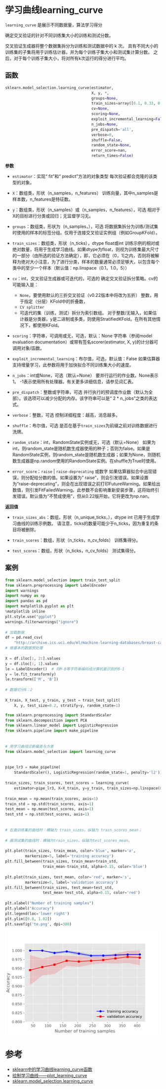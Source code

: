 # 学习曲线learning_curve

`learning_curve` 是展示不同数据量，算法学习得分

确定交叉验证的针对不同训练集大小的训练和测试分数。

交叉验证生成器将整个数据集拆分为训练和测试数据中的 k 次。 具有不同大小的训练集的子集将用于训练估计器，并为每个训练子集大小和测试集计算分数。 之后，对于每个训练子集大小，将对所有k次运行的得分进行平均。

## 函数

```python
sklearn.model_selection.learning_curve(estimator, 
                                       X, y, *, 
                                       groups=None, 
                                       train_sizes=array([0.1, 0.33, 0.55, 0.78, 1. ]), 
                                       cv=None, 
                                       scoring=None, 
                                       exploit_incremental_learning=False, 
                                       n_jobs=None, 
                                       pre_dispatch='all', 
                                       verbose=0, 
                                       shuffle=False, 
                                       random_state=None, 
                                       error_score=nan, 
                                       return_times=False)
```

**参数** 

- `estimator`：实现“ fit”和“ predict”方法的对象类型
  每次验证都会克隆的该类型的对象。

- `X`：数组类，形状（n_samples，n_features）
  训练向量，其中n_samples是样本数，n_features是特征数。

- `y`：数组类，形状（n_samples）或（n_samples，n_features），可选
  相对于X的目标进行分类或回归；无监督学习无。

- `groups`：数组类，形状为（n_samples，），可选
  将数据集拆分为训练/测试集时使用的样本的标签分组。仅用于连接交叉验证实例组（例如GroupKFold）。

- `train_sizes`：数组类，形状（n_ticks），dtype float或int
  训练示例的相对或绝对数量，将用于生成学习曲线。如果dtype为float，则视为训练集最大尺寸的一部分（由所选的验证方法确定），即，它必须在（0，1]之内，否则将被解释为绝对大小注意，为了进行分类，样本的数量通常必须足够大，以包含每个类中的至少一个样本（默认值：np.linspace（0.1，1.0，5））

- `cv`：int，交叉验证生成器或可迭代的，可选的
  确定交叉验证拆分策略。cv的可能输入是：
  - `None`，要使用默认的三折交叉验证（v0.22版本中将改为五折）
    整数，用于指定（分层）KFold中的折叠数，
  - `CV splitter`
  - 可迭代的集（训练，测试）拆分为索引数组。
    对于整数/无输入，如果估计器是分类器，y是二进制或多类，则使用StratifiedKFold。在所有其他情况下，都使用KFold。
- `scoring`：字符串，可调用或无，可选，默认：None
  字符串（参阅model evaluation documentation）或带有签名scorer(estimator, X, y)的计分器可调用对象/函数。

- `exploit_incremental_learning`：布尔值，可选，默认值：False
  如果估算器支持增量学习，此参数将用于加快拟合不同训练集大小的速度。

- `n_jobs`：int或None，可选（默认=None）
  要并行运行的作业数。None表示1。 -1表示使用所有处理器。有关更多详细信息，请参见词汇表。

- `pre_dispatch`：整数或字符串，可选
  并行执行的预调度作业数（默认为全部）。该选项可以减少分配的内存。该字符串可以是“ 2 * n_jobs”之类的表达式。

- `verbose`：整数，可选
  控制详细程度：越高，消息越多。

- `shuffle`：布尔值，可选
  是否在基于`train_sizes`为前缀之前对训练数据进行洗牌。

- `random_state`：int，RandomState实例或无，可选（默认=None）
  如果为int，则random_state是随机数生成器使用的种子；否则为false。如果是RandomState实例，则random_state是随机数生成器；如果为None，则随机数生成器是np.random使用的RandomState实例。在shuffle为True时使用。

- `error_score`：`raise` | `raise-deprecating` 或数字
  如果估算器拟合中出现错误，则分配给分数的值。如果设置为“ raise”，则会引发错误。如果设置为“raise-deprecating”，则会在出现错误之前打印FutureWarning。如果给出数值，则引发FitFailedWarning。此参数不会影响重新安装步骤，这将始终引发错误。默认值为“不赞成使用”，但从0.22版开始，它将更改为np.nan。


**返回值**

- `train_sizes_abs`：数组，形状（n_unique_ticks，），dtype int
  已用于生成学习曲线的训练示例数。 请注意，ticks的数量可能少于n_ticks，因为重复的条目将被删除。

- `train_scores`：数组，形状（n_ticks，n_cv_folds）
  训练集得分。

- `test_scores`：数组，形状（n_ticks，n_cv_folds）
  测试集得分。

  

## 案例

```python
from sklearn.model_selection import train_test_split
from sklearn.preprocessing import LabelEncoder
import warnings
import numpy as np
import pandas as pd
import matplotlib.pyplot as plt
%matplotlib inline
plt.style.use("ggplot")
warnings.filterwarnings("ignore")

# 加载数据
df = pd.read_csv(
    "http://archive.ics.uci.edu/ml/machine-learning-databases/breast-cancer-wisconsin/wdbc.data", header=None)
# 做基本的数据预处理

X = df.iloc[:, 2:].values
y = df.iloc[:, 1].values
le = LabelEncoder()  # 将M-B等字符串编码成计算机能识别的0-1
y = le.fit_transform(y)
le.transform(['M', 'B'])

# 数据切分8：2

X_train, X_test, y_train, y_test = train_test_split(
    X, y, test_size=0.2, stratify=y, random_state=1)
```

```python
from sklearn.preprocessing import StandardScaler
from sklearn.decomposition import PCA
from sklearn.linear_model import LogisticRegression
from sklearn.pipeline import make_pipeline


# 用学习曲线诊断偏差与方差
from sklearn.model_selection import learning_curve


pipe_lr3 = make_pipeline(
    StandardScaler(), LogisticRegression(random_state=1, penalty='l2'))

train_sizes, train_scores, test_scores = learning_curve(
    estimator=pipe_lr3, X=X_train, y=y_train, train_sizes=np.linspace(0.1, 1, 10), cv=10, n_jobs=1)

train_mean = np.mean(train_scores, axis=1)
train_std = np.std(train_scores, axis=1)
test_mean = np.mean(test_scores, axis=1)
test_std = np.std(test_scores, axis=1)


# 在画训练集的曲线时：横轴为 train_sizes，纵轴为 train_scores_mean；

# 画测试集的曲线时：横轴为train_sizes，纵轴为test_scores_mean。

plt.plot(train_sizes, train_mean, color='blue', marker='o',
         markersize=5, label='training accuracy')
plt.fill_between(train_sizes, train_mean+train_std,
                 train_mean-train_std, alpha=0.15, color='blue')

plt.plot(train_sizes, test_mean, color='red', marker='s',
         markersize=5, label='validation accuracy')
plt.fill_between(train_sizes, test_mean+test_std,
                 test_mean-test_std, alpha=0.15, color='red')

plt.xlabel("Number of training samples")
plt.ylabel("Accuracy")
plt.legend(loc='lower right')
plt.ylim([0.8, 1.02])
plt.savefig('te.png', dpi=300)
```

<center><img src="https://raw.githubusercontent.com/HG1227/image/master/img_tuchuang/20200708205742.png" alt="te" style="zoom:60%;" /></center>





# 参考

- <a href="https://blog.csdn.net/gracejpw/article/details/102370364" target="_blank">sklearn中的学习曲线learning_curve函数</a> 
- <a href="https://blog.csdn.net/qq_36523839/article/details/82556932" target="_blank">绘制学习曲线——plot_learning_curve</a> 
- <a href="https://scikit-learn.org/stable/modules/classes.html#module-sklearn.model_selection" target="_blank">sklearn.model_selection.learning_curve</a> 